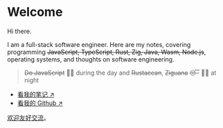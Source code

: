 # Welcome

Hi there.

I am a full-stack software engineer. Here are my notes, covering programming ~~JavaScript, TypeScript, Rust, Zig, Java, Wasm, Node.js~~, operating systems, and thoughts on software engineering.

> ~~Do JavaScript~~ 👨‍💻 during the day and ~~Rustacean~~, ~~Ziguana~~ ~~😴~~ 👨‍✈️ at night

- [看我的笔记 ↗](/TOC.md)
- [看我的 Github ↗](https://github.com/yuekcc)

[欢迎友好交流](https://github.com/yuekcc/yuekcc.github.io/issues)。

